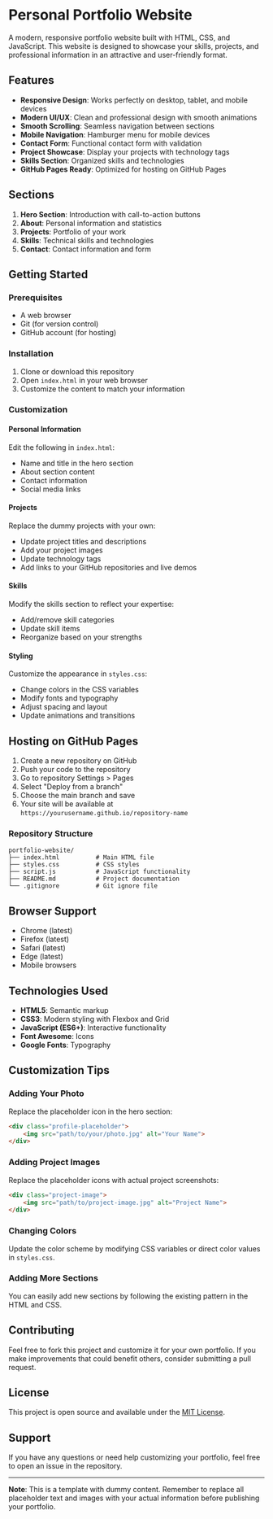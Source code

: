 # Personal Portfolio Website

A modern, responsive portfolio website built with HTML, CSS, and JavaScript. This website is designed to showcase your skills, projects, and professional information in an attractive and user-friendly format.

## Features

- **Responsive Design**: Works perfectly on desktop, tablet, and mobile devices
- **Modern UI/UX**: Clean and professional design with smooth animations
- **Smooth Scrolling**: Seamless navigation between sections
- **Mobile Navigation**: Hamburger menu for mobile devices
- **Contact Form**: Functional contact form with validation
- **Project Showcase**: Display your projects with technology tags
- **Skills Section**: Organized skills and technologies
- **GitHub Pages Ready**: Optimized for hosting on GitHub Pages

## Sections

1. **Hero Section**: Introduction with call-to-action buttons
2. **About**: Personal information and statistics
3. **Projects**: Portfolio of your work
4. **Skills**: Technical skills and technologies
5. **Contact**: Contact information and form

## Getting Started

### Prerequisites

- A web browser
- Git (for version control)
- GitHub account (for hosting)

### Installation

1. Clone or download this repository
2. Open `index.html` in your web browser
3. Customize the content to match your information

### Customization

#### Personal Information
Edit the following in `index.html`:
- Name and title in the hero section
- About section content
- Contact information
- Social media links

#### Projects
Replace the dummy projects with your own:
- Update project titles and descriptions
- Add your project images
- Update technology tags
- Add links to your GitHub repositories and live demos

#### Skills
Modify the skills section to reflect your expertise:
- Add/remove skill categories
- Update skill items
- Reorganize based on your strengths

#### Styling
Customize the appearance in `styles.css`:
- Change colors in the CSS variables
- Modify fonts and typography
- Adjust spacing and layout
- Update animations and transitions

## Hosting on GitHub Pages

1. Create a new repository on GitHub
2. Push your code to the repository
3. Go to repository Settings > Pages
4. Select "Deploy from a branch"
5. Choose the main branch and save
6. Your site will be available at `https://yourusername.github.io/repository-name`

### Repository Structure
```
portfolio-website/
├── index.html          # Main HTML file
├── styles.css          # CSS styles
├── script.js           # JavaScript functionality
├── README.md           # Project documentation
└── .gitignore          # Git ignore file
```

## Browser Support

- Chrome (latest)
- Firefox (latest)
- Safari (latest)
- Edge (latest)
- Mobile browsers

## Technologies Used

- **HTML5**: Semantic markup
- **CSS3**: Modern styling with Flexbox and Grid
- **JavaScript (ES6+)**: Interactive functionality
- **Font Awesome**: Icons
- **Google Fonts**: Typography

## Customization Tips

### Adding Your Photo
Replace the placeholder icon in the hero section:
```html
<div class="profile-placeholder">
    <img src="path/to/your/photo.jpg" alt="Your Name">
</div>
```

### Adding Project Images
Replace the placeholder icons with actual project screenshots:
```html
<div class="project-image">
    <img src="path/to/project-image.jpg" alt="Project Name">
</div>
```

### Changing Colors
Update the color scheme by modifying CSS variables or direct color values in `styles.css`.

### Adding More Sections
You can easily add new sections by following the existing pattern in the HTML and CSS.

## Contributing

Feel free to fork this project and customize it for your own portfolio. If you make improvements that could benefit others, consider submitting a pull request.

## License

This project is open source and available under the [MIT License](LICENSE).

## Support

If you have any questions or need help customizing your portfolio, feel free to open an issue in the repository.

---

**Note**: This is a template with dummy content. Remember to replace all placeholder text and images with your actual information before publishing your portfolio.
